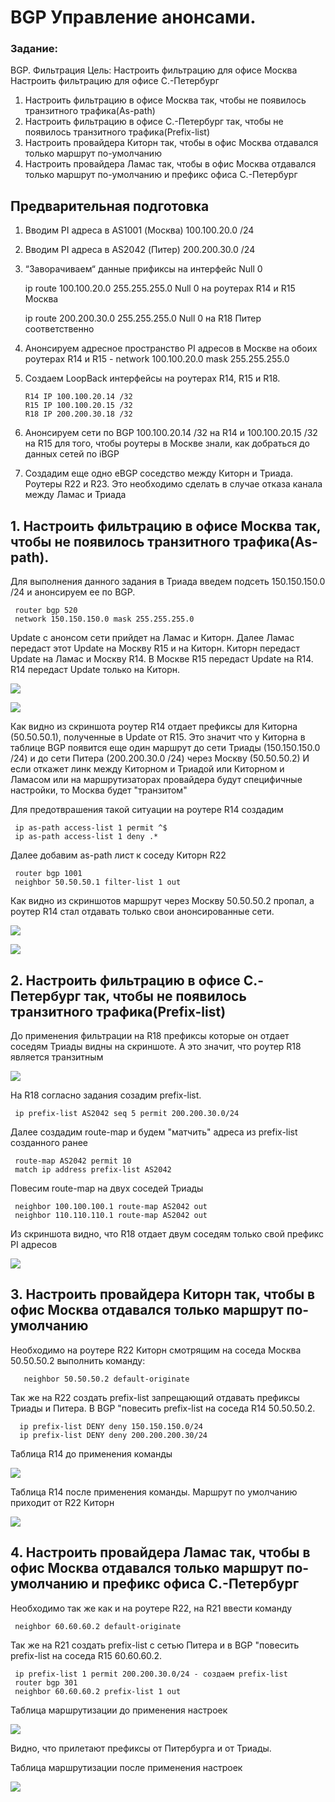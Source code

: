 #  BGP Управление анонсами.

###  Задание:

BGP. Фильтрация
Цель: Настроить фильтрацию для офисе Москва
Настроить фильтрацию для офисе С.-Петербург


1. Настроить фильтрацию в офисе Москва так, чтобы не появилось транзитного трафика(As-path)
2. Настроить фильтрацию в офисе С.-Петербург так, чтобы не появилось транзитного трафика(Prefix-list)
3. Настроить провайдера Киторн так, чтобы в офис Москва отдавался только маршрут по-умолчанию
4. Настроить провайдера Ламас так, чтобы в офис Москва отдавался только маршрут по-умолчанию и префикс офиса С.-Петербург

## Предварительная подготовка
1.	Вводим PI адреса в AS1001 (Москва) 100.100.20.0 /24
	
2.	Вводим PI адреса в AS2042 (Питер) 200.200.30.0 /24

3.	“Заворачиваем“ данные прификсы на интерфейс Null 0 
	 
	   
	   ip route 100.100.20.0 255.255.255.0 Null 0 на роутерах R14 и R15 Москва 
	   
	   ip route 200.200.30.0 255.255.255.0 Null 0 на R18 Питер соответственно
	   
4.	Анонсируем адресное пространство PI адресов в Москве на обоих роутерах R14 и R15 - network 100.100.20.0 mask 255.255.255.0
	
5.	Создаем LoopBack интерфейсы на роутерах R14, R15 и R18. 

        R14 IP 100.100.20.14 /32
        R15 IP 100.100.20.15 /32 
        R18 IP 200.200.30.18 /32
6.	Анонсируем сети по BGP 100.100.20.14 /32 на R14 и 100.100.20.15 /32 на R15 для того, чтобы роутеры в Москве знали, как добраться до данных сетей по iBGP
	
7.	Создадим еще одно eBGP соседство между Киторн и Триада. Роутеры R22 и R23.  Это необходимо сделать в случае отказа канала между Ламас и Триада


## 1. Настроить фильтрацию в офисе Москва так, чтобы не появилось транзитного трафика(As-path).

Для выполнения данного задания в Триада введем подсеть 150.150.150.0 /24 и анонсируем ее по BGP. 

     router bgp 520
     network 150.150.150.0 mask 255.255.255.0
     
 Update с анонсом сети прийдет на Ламас и Киторн. Далее Ламас передаст этот Update на Москву R15 и на Киторн. Киторн передаст Update на Ламас и Москву R14. В Москве R15 передаст Update на R14. R14 передаст Update только на Киторн. 
 
 ![](R14.png)
 
 ![](R22.png)
 
Как видно из скриншота роутер R14 отдает префиксы для Киторна (50.50.50.1), полученные в Update от R15. Это значит что у Киторна в таблице BGP появится еще один маршрут до сети Триады (150.150.150.0 /24) и до сети Питера (200.200.30.0 /24) через Москву (50.50.50.2) И если откажет линк между Киторном и Триадой или Киторном и Ламасом или на маршрутизаторах провайдера будут специфичные настройки, то Москва будет "транзитом" 

Для предотврашения такой ситуации на роутере R14 создадим

     ip as-path access-list 1 permit ^$
     ip as-path access-list 1 deny .*
     
Далее добавим as-path лист к соседу Киторн R22

     router bgp 1001
     neighbor 50.50.50.1 filter-list 1 out
     
Как видно из скриншотов маршрут через Москву 50.50.50.2 пропал, а роутер R14 стал отдавать только свои анонсированные сети.

![](R22_2.png)

![](R14_2.png)

 
 
## 2. Настроить фильтрацию в офисе С.-Петербург так, чтобы не появилось транзитного трафика(Prefix-list)

До применения фильтрации на R18 префиксы которые он отдает соседям Триады видны на скриншоте. А это значит, что роутер R18 является транзитным

![](R18_2.png)  

На R18 согласно задания созадим prefix-list.

     ip prefix-list AS2042 seq 5 permit 200.200.30.0/24
     
Далее создадим route-map и будем "матчить" адреса из prefix-list созданного ранее

     route-map AS2042 permit 10
     match ip address prefix-list AS2042
     
Повесим route-map на двух соседей Триады
     
     neighbor 100.100.100.1 route-map AS2042 out
     neighbor 110.110.110.1 route-map AS2042 out
     
Из скриншота видно, что R18 отдает двум соседям только свой префикс PI адресов

 ![](R18.png)    


## 3. Настроить провайдера Киторн так, чтобы в офис Москва отдавался только маршрут по-умолчанию

Необходимо на роутере R22 Киторн смотрящим на соседа Москва 50.50.50.2 выполнить команду:
    
       neighbor 50.50.50.2 default-originate 
 
 Так же на R22 создать prefix-list запрещающий отдавать префиксы Триады и Питера. В BGP "повесить prefix-list на соседа R14 50.50.50.2.
 
      ip prefix-list DENY deny 150.150.150.0/24
      ip prefix-list DENY deny 200.200.200.30/24
       
 Таблица R14 до применения команды
 
  ![](R14_3.png) 
  
 Таблица R14 после применения команды. Маршрут по умолчанию приходит от R22 Киторн
 
  ![](R14_4.png) 

## 4. Настроить провайдера Ламас так, чтобы в офис Москва отдавался только маршрут по-умолчанию и префикс офиса С.-Петербург

Необходимо так же как и на роутере R22, на R21 ввести команду

     neighbor 60.60.60.2 default-originate 
     
Так же на R21 создать prefix-list с сетью Питера и в BGP "повесить prefix-list на соседа R15 60.60.60.2. 

     ip prefix-list 1 permit 200.200.30.0/24 - создаем prefix-list
     router bgp 301
     neighbor 60.60.60.2 prefix-list 1 out
 
 Таблица маршрутизации до применения настроек
 
   ![](R15.png) 
   
 Видно, что прилетают префиксы от Питербурга и от Триады.  
 
 
 Таблица маршрутизации после применения настроек
 
   ![](R15_2.png) 

